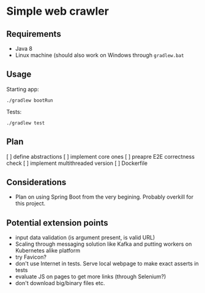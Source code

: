 # Simple web crawler


## Requirements

* Java 8
* Linux machine (should also work on Windows through `gradlew.bat`


## Usage

Starting app:

```
./gradlew bootRun
```


Tests:

```
./gradlew test
```


## Plan

[ ] define abstractions
[ ] implement core ones
[ ] preapre E2E correctness check
[ ] implement multithreaded version
[ ] Dockerfile

## Considerations

* Plan on using Spring Boot from the very begining. Probably overkill for this project.

## Potential extension points

* input data validation (is argument present, is valid URL)
* Scaling through messaging solution like Kafka and putting workers on Kubernetes alike platform
* try Favicon?
* don't use Internet in tests. Serve local webpage to make exact asserts in tests
* evaluate JS on pages to get more links (through Selenium?)
* don't download big/binary files etc.


